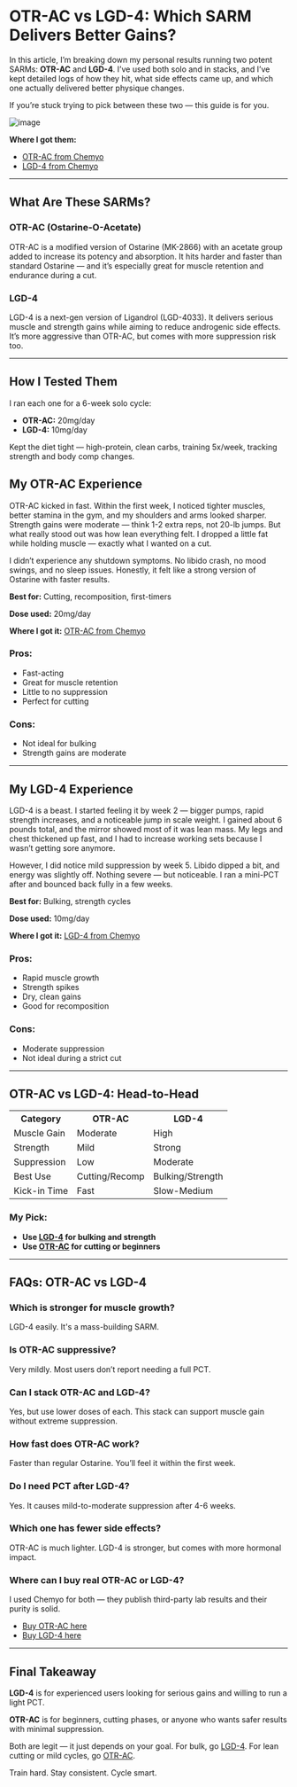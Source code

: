 <h1>OTR-AC vs LGD-4: Which SARM Delivers Better Gains?</h1>

<p>In this article, I’m breaking down my personal results running two potent SARMs: <strong>OTR-AC</strong> and <strong>LGD-4</strong>. I’ve used both solo and in stacks, and I’ve kept detailed logs of how they hit, what side effects came up, and which one actually delivered better physique changes.</p>

<p>If you’re stuck trying to pick between these two — this guide is for you.</p>

![image](https://github.com/user-attachments/assets/32ab1c6d-bc26-43c7-aff0-04c18298dd92)

<p><strong>Where I got them:</strong></p>
<ul>
  <li><a href="https://www.chemyo.com/product/otr-ac-solution/?campaign=github&ref=166" target="_blank" rel="nofollow">OTR-AC from Chemyo</a></li>
  <li><a href="https://www.chemyo.com/lgd4/?campaign=github&ref=166" target="_blank" rel="nofollow">LGD-4 from Chemyo</a></li>
</ul>

<hr>

<h2>What Are These SARMs?</h2>

<h3>OTR-AC (Ostarine-O-Acetate)</h3>
<p>OTR-AC is a modified version of Ostarine (MK-2866) with an acetate group added to increase its potency and absorption. It hits harder and faster than standard Ostarine — and it’s especially great for muscle retention and endurance during a cut.</p>

<h3>LGD-4</h3>
<p>LGD-4 is a next-gen version of Ligandrol (LGD-4033). It delivers serious muscle and strength gains while aiming to reduce androgenic side effects. It’s more aggressive than OTR-AC, but comes with more suppression risk too.</p>

<hr>

<h2>How I Tested Them</h2>

<p>I ran each one for a 6-week solo cycle:</p>
<ul>
  <li><strong>OTR-AC:</strong> 20mg/day</li>
  <li><strong>LGD-4:</strong> 10mg/day</li>
</ul>

<p>Kept the diet tight — high-protein, clean carbs, training 5x/week, tracking strength and body comp changes.</p>

<h2>My OTR-AC Experience</h2>

<p>OTR-AC kicked in fast. Within the first week, I noticed tighter muscles, better stamina in the gym, and my shoulders and arms looked sharper. Strength gains were moderate — think 1-2 extra reps, not 20-lb jumps. But what really stood out was how lean everything felt. I dropped a little fat while holding muscle — exactly what I wanted on a cut.</p>

<p>I didn’t experience any shutdown symptoms. No libido crash, no mood swings, and no sleep issues. Honestly, it felt like a strong version of Ostarine with faster results.</p>

<p><strong>Best for:</strong> Cutting, recomposition, first-timers</p>

<p><strong>Dose used:</strong> 20mg/day</p>

<p><strong>Where I got it:</strong> <a href="https://www.chemyo.com/product/otr-ac-solution/?campaign=github&ref=166" target="_blank" rel="nofollow">OTR-AC from Chemyo</a></p>

<h3>Pros:</h3>
<ul>
  <li>Fast-acting</li>
  <li>Great for muscle retention</li>
  <li>Little to no suppression</li>
  <li>Perfect for cutting</li>
</ul>

<h3>Cons:</h3>
<ul>
  <li>Not ideal for bulking</li>
  <li>Strength gains are moderate</li>
</ul>

<hr>

<h2>My LGD-4 Experience</h2>

<p>LGD-4 is a beast. I started feeling it by week 2 — bigger pumps, rapid strength increases, and a noticeable jump in scale weight. I gained about 6 pounds total, and the mirror showed most of it was lean mass. My legs and chest thickened up fast, and I had to increase working sets because I wasn’t getting sore anymore.</p>

<p>However, I did notice mild suppression by week 5. Libido dipped a bit, and energy was slightly off. Nothing severe — but noticeable. I ran a mini-PCT after and bounced back fully in a few weeks.</p>

<p><strong>Best for:</strong> Bulking, strength cycles</p>

<p><strong>Dose used:</strong> 10mg/day</p>

<p><strong>Where I got it:</strong> <a href="https://www.chemyo.com/lgd4/?campaign=github&ref=166" target="_blank" rel="nofollow">LGD-4 from Chemyo</a></p>

<h3>Pros:</h3>
<ul>
  <li>Rapid muscle growth</li>
  <li>Strength spikes</li>
  <li>Dry, clean gains</li>
  <li>Good for recomposition</li>
</ul>

<h3>Cons:</h3>
<ul>
  <li>Moderate suppression</li>
  <li>Not ideal during a strict cut</li>
</ul>

<hr>

<h2>OTR-AC vs LGD-4: Head-to-Head</h2>

<table>
  <tr>
    <th>Category</th>
    <th>OTR-AC</th>
    <th>LGD-4</th>
  </tr>
  <tr>
    <td>Muscle Gain</td>
    <td>Moderate</td>
    <td>High</td>
  </tr>
  <tr>
    <td>Strength</td>
    <td>Mild</td>
    <td>Strong</td>
  </tr>
  <tr>
    <td>Suppression</td>
    <td>Low</td>
    <td>Moderate</td>
  </tr>
  <tr>
    <td>Best Use</td>
    <td>Cutting/Recomp</td>
    <td>Bulking/Strength</td>
  </tr>
  <tr>
    <td>Kick-in Time</td>
    <td>Fast</td>
    <td>Slow-Medium</td>
  </tr>
</table>

<h3>My Pick:</h3>
<ul>
  <li><strong>Use <a href="https://www.chemyo.com/lgd4/?campaign=github&ref=166" target="_blank" rel="nofollow">LGD-4</a> for bulking and strength</strong></li>
  <li><strong>Use <a href="https://www.chemyo.com/product/otr-ac-solution/?campaign=github&ref=166" target="_blank" rel="nofollow">OTR-AC</a> for cutting or beginners</strong></li>
</ul>

<hr>

<h2>FAQs: OTR-AC vs LGD-4</h2>

<h3>Which is stronger for muscle growth?</h3>
<p>LGD-4 easily. It's a mass-building SARM.</p>

<h3>Is OTR-AC suppressive?</h3>
<p>Very mildly. Most users don’t report needing a full PCT.</p>

<h3>Can I stack OTR-AC and LGD-4?</h3>
<p>Yes, but use lower doses of each. This stack can support muscle gain without extreme suppression.</p>

<h3>How fast does OTR-AC work?</h3>
<p>Faster than regular Ostarine. You’ll feel it within the first week.</p>

<h3>Do I need PCT after LGD-4?</h3>
<p>Yes. It causes mild-to-moderate suppression after 4-6 weeks.</p>

<h3>Which one has fewer side effects?</h3>
<p>OTR-AC is much lighter. LGD-4 is stronger, but comes with more hormonal impact.</p>

<h3>Where can I buy real OTR-AC or LGD-4?</h3>
<p>I used Chemyo for both — they publish third-party lab results and their purity is solid.</p>
<ul>
  <li><a href="https://www.chemyo.com/product/otr-ac-solution/?campaign=github&ref=166" target="_blank" rel="nofollow">Buy OTR-AC here</a></li>
  <li><a href="https://www.chemyo.com/lgd4/?campaign=github&ref=166" target="_blank" rel="nofollow">Buy LGD-4 here</a></li>
</ul>

<hr>

<h2>Final Takeaway</h2>

<p><strong>LGD-4</strong> is for experienced users looking for serious gains and willing to run a light PCT.</p>

<p><strong>OTR-AC</strong> is for beginners, cutting phases, or anyone who wants safer results with minimal suppression.</p>

<p>Both are legit — it just depends on your goal. For bulk, go <a href="https://www.chemyo.com/lgd4/?campaign=github&ref=166" target="_blank" rel="nofollow">LGD-4</a>. For lean cutting or mild cycles, go <a href="https://www.chemyo.com/product/otr-ac-solution/?campaign=github&ref=166" target="_blank" rel="nofollow">OTR-AC</a>.</p>

<p>Train hard. Stay consistent. Cycle smart.</p>
